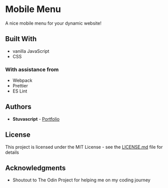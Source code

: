 # Mobile Menu

A nice mobile menu for your dynamic website!

## Built With

- vanilla JavaScript
- CSS

### With assistance from

- Webpack
- Prettier
- ES Lint

## Authors

- **Stuvascript** - [Portfolio](https://stuvascript.github.io/portfolio/)

## License

This project is licensed under the MIT License - see the [LICENSE.md](LICENSE.md) file for details

## Acknowledgments

- Shoutout to The Odin Project for helping me on my coding journey
